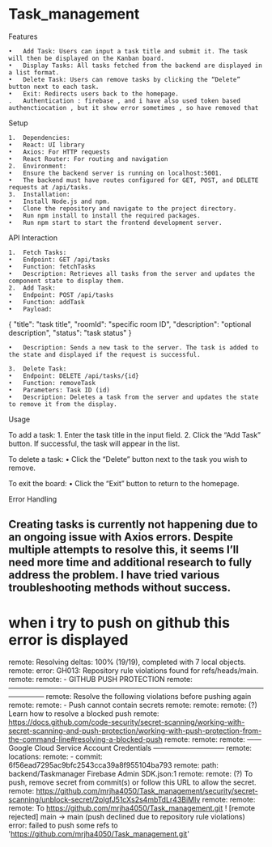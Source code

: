 # Task_management


Features

	•	Add Task: Users can input a task title and submit it. The task will then be displayed on the Kanban board.
	•	Display Tasks: All tasks fetched from the backend are displayed in a list format.
	•	Delete Task: Users can remove tasks by clicking the “Delete” button next to each task.
	•	Exit: Redirects users back to the homepage.
    .   Authentication : firebase , and i have also used token based authenctiocation , but it show error sometimes , so have removed that

Setup

	1.	Dependencies:
	•	React: UI library
	•	Axios: For HTTP requests
	•	React Router: For routing and navigation
	2.	Environment:
	•	Ensure the backend server is running on localhost:5001.
	•	The backend must have routes configured for GET, POST, and DELETE requests at /api/tasks.
	3.	Installation:
	•	Install Node.js and npm.
	•	Clone the repository and navigate to the project directory.
	•	Run npm install to install the required packages.
	•	Run npm start to start the frontend development server.

API Interaction

	1.	Fetch Tasks:
	•	Endpoint: GET /api/tasks
	•	Function: fetchTasks
	•	Description: Retrieves all tasks from the server and updates the component state to display them.
	2.	Add Task:
	•	Endpoint: POST /api/tasks
	•	Function: addTask
	•	Payload:

{
  "title": "task title",
  "roomId": "specific room ID",
  "description": "optional description",
  "status": "task status"
}


	•	Description: Sends a new task to the server. The task is added to the state and displayed if the request is successful.

	3.	Delete Task:
	•	Endpoint: DELETE /api/tasks/{id}
	•	Function: removeTask
	•	Parameters: Task ID (id)
	•	Description: Deletes a task from the server and updates the state to remove it from the display.

Usage

To add a task:
	1.	Enter the task title in the input field.
	2.	Click the “Add Task” button. If successful, the task will appear in the list.

To delete a task:
	•	Click the “Delete” button next to the task you wish to remove.

To exit the board:
	•	Click the “Exit” button to return to the homepage.

Error Handling

## Creating tasks is currently not happening due to an ongoing issue with Axios errors. Despite multiple attempts to resolve this, it seems I’ll need more time and additional research to fully address the problem. I have tried various troubleshooting methods without success.

 # when i try to push on github this error is displayed

remote: Resolving deltas: 100% (19/19), completed with 7 local objects.
remote: error: GH013: Repository rule violations found for refs/heads/main.
remote:
remote: - GITHUB PUSH PROTECTION
remote:   —————————————————————————————————————————
remote:     Resolve the following violations before pushing again
remote:
remote:     - Push cannot contain secrets
remote:
remote:
remote:      (?) Learn how to resolve a blocked push
remote:      https://docs.github.com/code-security/secret-scanning/working-with-secret-scanning-and-push-protection/working-with-push-protection-from-the-command-line#resolving-a-blocked-push
remote:
remote:
remote:       —— Google Cloud Service Account Credentials ——————————
remote:        locations:
remote:          - commit: 6f56ead7295ac9bfc2543cca39a8f955104ba793
remote:            path: backend/Taskmanager Firebase Admin SDK.json:1
remote:
remote:        (?) To push, remove secret from commit(s) or follow this URL to allow the secret.
remote:        https://github.com/mrjha4050/Task_management/security/secret-scanning/unblock-secret/2plgfJ51cXs2s4mbTdLr43BiMIv
remote:
remote:
remote:
To https://github.com/mrjha4050/Task_management.git
 ! [remote rejected] main -> main (push declined due to repository rule violations)
error: failed to push some refs to 'https://github.com/mrjha4050/Task_management.git'